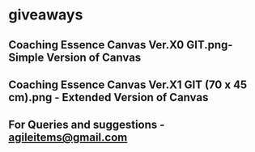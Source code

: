 # giveaways
## Coaching Essence Canvas Ver.X0 GIT.png- Simple Version of Canvas
## Coaching Essence Canvas Ver.X1 GIT (70 x 45 cm).png - Extended Version of Canvas

## For Queries and suggestions - agileitems@gmail.com
